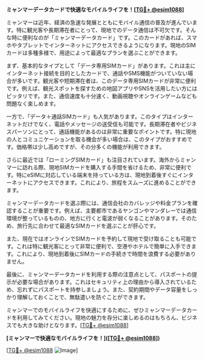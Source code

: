 **ミャンマーデータカードで快適なモバイルライフを！[[TG💪+ @esim1088](https://t.me/s/esim1088)]**

ミャンマーは近年、経済の急速な発展とともにモバイル通信の普及が進んでいます。特に観光客や長期滞在者にとって、現地でのデータ通信は不可欠です。そんな時に便利なのが「ミャンマーデータカード」です。このカードがあれば、スマホやタブレットでインターネットにアクセスできるようになります。現地のSIMカードは多種多様で、用途によって最適なプランを選ぶことができます。

まず、基本的なタイプとして「データ専用SIMカード」があります。これは主にインターネット接続を目的としたカードで、通話やSMS機能がついていない場合が多いです。観光客や短期滞在者は、このデータ専用SIMカードが非常に便利です。例えば、観光スポットを探すための地図アプリやSNSを活用したい方にはピッタリです。また、通信速度も十分速く、動画視聴やオンラインゲームなども問題なく楽しめます。

一方で、「データ＋通話SIMカード」も人気があります。このタイプはインターネットだけでなく、電話やメッセージの送受信も可能です。長期滞在者やビジネスパーソンにとって、通話機能があるのは非常に重要なポイントです。特に現地の人とコミュニケーションを取る機会が多い場合は、このタイプがおすすめです。価格帯は少し高めですが、その分多くの機能が利用できます。

さらに最近では「ローミングSIMカード」も注目されています。海外からミャンマーに訪れる際、現地SIMカードを購入する手間を省けるため、非常に便利です。特にeSIMに対応している端末を持っている方は、現地到着後すぐにインターネットにアクセスできます。これにより、旅程をスムーズに進めることができます。

ミャンマーデータカードを選ぶ際には、通信会社のカバレッジや料金プランを確認することが重要です。例えば、主要都市であるヤンゴンやマンダレーでは通信環境が整っているものの、地方に行くと電波が弱くなることがあります。そのため、旅行先に合わせて最適なSIMカードを選ぶことが肝心です。

また、現在ではオンラインでSIMカードを予約して現地で受け取ることも可能です。これは特に観光客にとって非常に便利で、空港やホテルで簡単に入手できます。これにより、現地到着後にSIMカードの手続きで時間を浪費する必要がありません。

最後に、ミャンマーデータカードを利用する際の注意点として、パスポートの提示が必要な場合があります。これはセキュリティ上の理由から導入されているため、忘れずにパスポートを持参しましょう。また、契約期間やデータ容量をしっかり理解しておくことで、無駄遣いを防ぐことができます。

ミャンマーでのモバイルライフを快適にするために、ぜひミャンマーデータカードを利用してみてください。現地の魅力を存分に楽しめるのはもちろん、ビジネスでも大きな助けとなります。[[TG💪+ @esim1088](https://t.me/s/esim1088)]

**[ミャンマーで快適なモバイルライフを！]([[TG💪+ @esim1088](https://t.me/s/esim1088)])**

[[TG💪+ @esim1088](https://t.me/s/esim1088) ![Image](https://i.postimg.cc/Y0z9fWf4/image.png)]